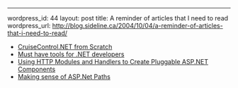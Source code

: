 --- 
wordpress_id: 44
layout: post
title: A reminder of articles that I need to read
wordpress_url: http://blog.sideline.ca/2004/10/04/a-reminder-of-articles-that-i-need-to-read/

<ul>
<li><a href="http://joefield.mysite4now.com/blog/articles/146.aspx">CruiseControl.NET from Scratch</a></li>
<li><a href="http://codeinzen.net/archive/2004/07/29/476.aspx">Must have tools for .NET developers</a></li>
<li><a href="http://msdn.microsoft.com/asp.net/default.aspx'pull=/library/en-us/dnaspp/html/elmah.asp">Using HTTP Modules and Handlers to Create Pluggable ASP.NET Components</a></li>
<li><a href="http://west-wind.com/weblog/posts/269.aspx">Making sense of ASP.Net Paths</a></li></ul>

